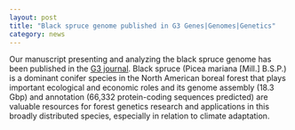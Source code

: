```yaml
---  
layout: post  
title: "Black spruce genome published in G3 Genes|Genomes|Genetics"  
category: news  
---  
```


Our manuscript presenting and analyzing the black spruce genome has been published in the [G3 journal](https://doi.org/10.1093/g3journal/jkad247). Black spruce (Picea mariana [Mill.] B.S.P.) is a dominant conifer species in the North American boreal forest that plays important ecological and economic roles and its genome assembly (18.3 Gbp) and annotation (66,332 protein-coding sequences predicted) are valuable resources for forest genetics research and applications in this broadly distributed species, especially in relation to climate adaptation.
